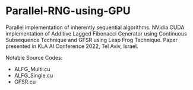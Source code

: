 # Parallel-RNG-using-GPU
Parallel implementation of inherently sequential algorithms. NVidia CUDA implementation of Additive Lagged Fibonacci Generator using Continuous Subsequence Technique and GFSR using Leap Frog Technique. Paper presented in KLA AI Conference 2022, Tel Aviv, Israel. 

Notable Source Codes:
- ALFG_Multi.cu
- ALFG_Single.cu
- GFSR.cu


